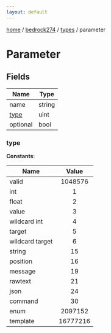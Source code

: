 ```yaml
---
layout: default
---
```


[home](/)  /  [bedrock274](/protocol/bedrock274)  /  [types](/protocol/bedrock274/types)  /  parameter

# Parameter

## Fields

Name | Type
---|---
name | string
[type](#type) | uint
optional | bool

### type

**Constants**:

Name | Value
---|:---:
valid | 1048576
int | 1
float | 2
value | 3
wildcard int | 4
target | 5
wildcard target | 6
string | 15
position | 16
message | 19
rawtext | 21
json | 24
command | 30
enum | 2097152
template | 16777216
